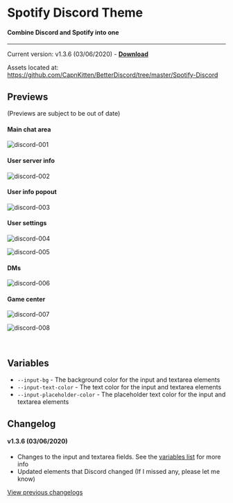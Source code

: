 # Spotify Discord Theme
#### Combine Discord and Spotify into one
<hr>

Current version: v1.3.6 (03/06/2020) - **[Download](https://betterdiscord.net/ghdl?url=https://raw.githubusercontent.com/CapnKitten/Spotify-Discord/master/Spotify-Discord.theme.css)**

Assets located at: https://github.com/CapnKitten/BetterDiscord/tree/master/Spotify-Discord

## Previews

(Previews are subject to be out of date)

#### Main chat area

![discord-001](https://user-images.githubusercontent.com/4013216/44601841-ce77bd00-a7ab-11e8-9b2c-7ccd443e96fd.png)

#### User server info

![discord-002](https://user-images.githubusercontent.com/4013216/44601843-cfa8ea00-a7ab-11e8-972f-8194d688e28a.png)

#### User info popout

![discord-003](https://user-images.githubusercontent.com/4013216/44601847-d0da1700-a7ab-11e8-9e9a-6503af0fca18.png)

#### User settings

![discord-004](https://user-images.githubusercontent.com/4013216/44601850-d20b4400-a7ab-11e8-94cc-5bf9beaf084c.png)

![discord-005](https://user-images.githubusercontent.com/4013216/44601855-d3d50780-a7ab-11e8-9d70-6d65580f2c35.png)

#### DMs

![discord-006](https://user-images.githubusercontent.com/4013216/44601859-d5063480-a7ab-11e8-8c3e-c3a390782cfc.png)

#### Game center

![discord-007](https://user-images.githubusercontent.com/4013216/44601861-d59ecb00-a7ab-11e8-82ae-9cd93564fec0.png)

![discord-008](https://user-images.githubusercontent.com/4013216/44601870-d899bb80-a7ab-11e8-8e34-737120c40fc6.png)

&nbsp;

## Variables

 - `--input-bg` - The background color for the input and textarea elements
 - `--input-text-color` - The text color for the input and textarea elements
 - `--input-placeholder-color` - The placeholder text color for the input and textarea elements

## Changelog

#### v1.3.6 (03/06/2020)
* Changes to the input and textarea fields. See the [variables list](https://github.com/CapnKitten/Spotify-Discord#variables) for more info
* Updated elements that Discord changed (If I missed any, please let me know)


[View previous changelogs](https://github.com/CapnKitten/BetterDiscord/blob/master/Spotify-Discord/README.md)

